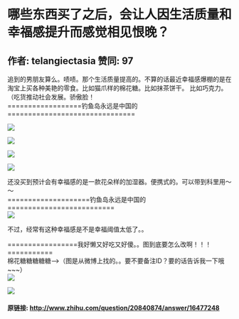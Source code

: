 # 哪些东西买了之后，会让人因生活质量和幸福感提升而感觉相见恨晚？
## 作者: telangiectasia  赞同: 97
追到的男朋友算么。啧啧。那个生活质量提高的。不算的话最近幸福感爆棚的是在淘宝上买各种美艳的零食。比如猫爪样的棉花糖。比如抹茶饼干。
比如巧克力。（吃货推动社会发展。骄傲脸！  
==================钓鱼岛永远是中国的===============================  
  
![](http://pic1.zhimg.com/54a04692e00a47a88ce6dc88355ae0b8_b.jpg)


![](http://pic1.zhimg.com/566c7486a25a5230028e2c6fcabe663e_b.jpg)

  
![](http://pic1.zhimg.com/e56bf4e44bc741c014976c0472c64a52_b.jpg)


![](http://pic1.zhimg.com/9f3c4d73dcd71f7a5790ee236ae660f3_b.jpg)

  
还没买到预计会有幸福感的是一款花朵样的加湿器。便携式的。可以带到科里用～～  
====================钓鱼岛永远是中国的==========================  
![](http://pic2.zhimg.com/8499ae7f5a03168bfc73163371d8f344_b.jpg)

  
  
不过，经常有这种幸福感是不是幸福阈值太低了。。  
  
=================我好懒又好吃又好傻。。图到底要怎么改啊！！！===========  
棉花糖糖糖糖糖-->（图是从微博上找的。。要不要备注ID？要的话告诉我一下哦~~~）  
![](http://pic1.zhimg.com/47e22968669892de5c34dd6af477ed61_b.jpg)

  
  
  
![](http://pic4.zhimg.com/05aadde5b79b3d9f1637f3aaa5ea9eb8_b.jpg)



#### 原链接: http://www.zhihu.com/question/20840874/answer/16477248